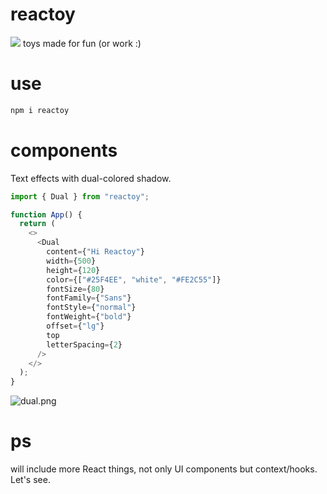 # reactoy
<a href="https://reactjs.org/" target="_blank"><img src="https://img.shields.io/badge/-React-black?style=plastic&logo=React" /></a> toys made for fun (or work :)

# use
```bash
npm i reactoy
```

# components
Text effects with dual-colored shadow.
```typescript
import { Dual } from "reactoy";

function App() {
  return (
    <>
      <Dual
        content={"Hi Reactoy"}
        width={500}
        height={120}
        color={["#25F4EE", "white", "#FE2C55"]}
        fontSize={80}
        fontFamily={"Sans"}
        fontStyle={"normal"}
        fontWeight={"bold"}
        offset={"lg"}
        top
        letterSpacing={2}
      />
    </>
  );
}
```
![dual.png](https://i.loli.net/2021/10/05/pzhUdBAca5euINf.png)

# ps
will include more React things, not only UI components but context/hooks. Let's see.
